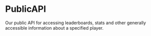 # PublicAPI
Our public API for accessing leaderboards, stats and other generally accessible information about a specified player.
